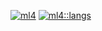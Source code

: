 [![ml4](https://github-readme-stats.vercel.app/api/?username=ml4&count_private=true&theme=flag-india&showicons=true&bg_color=90,fff,ddd)]()
[![ml4::langs](https://github-readme-stats.vercel.app/api/top-langs/?username=ml4&langs_count=5&theme=flag-india)]()
